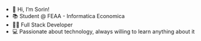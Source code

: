 - 👋 Hi, I’m Sorin!
- 📚 Student @ FEAA - Informatica Economica
- 👨‍💻 Full Stack Developer
- 💻 Passionate about technology, always willing to learn anything about it

<!---
SorinGreu23/SorinGreu23 is a ✨ special ✨ repository because its `README.md` (this file) appears on your GitHub profile.
You can click the Preview link to take a look at your changes.
--->
